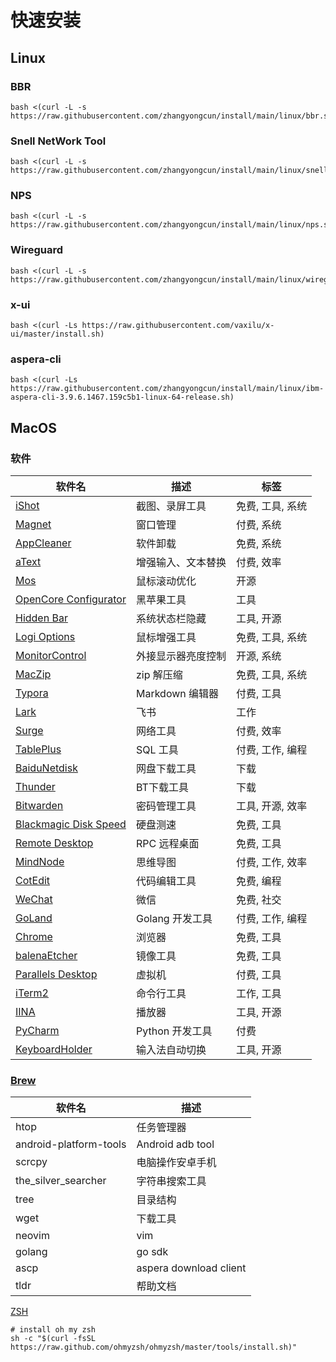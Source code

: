 # 快速安装
## Linux
### BBR

```
bash <(curl -L -s https://raw.githubusercontent.com/zhangyongcun/install/main/linux/bbr.sh)
```
### Snell NetWork Tool

```shell
bash <(curl -L -s https://raw.githubusercontent.com/zhangyongcun/install/main/linux/snell.sh)
```
### NPS

```shell
bash <(curl -L -s https://raw.githubusercontent.com/zhangyongcun/install/main/linux/nps.sh)
```

### Wireguard

```shell
bash <(curl -L -s https://raw.githubusercontent.com/zhangyongcun/install/main/linux/wireguard.sh)
```

### x-ui
```
bash <(curl -Ls https://raw.githubusercontent.com/vaxilu/x-ui/master/install.sh)
```

### aspera-cli

```shell
bash <(curl -Ls https://raw.githubusercontent.com/zhangyongcun/install/main/linux/ibm-aspera-cli-3.9.6.1467.159c5b1-linux-64-release.sh)
```



## MacOS

### 软件

| 软件名                                                       | 描述               | 标签             |
| ------------------------------------------------------------ | ------------------ | ---------------- |
| [iShot](https://www.better365.cn/ishot.html)                 | 截图、录屏工具     | 免费, 工具, 系统 |
| [Magnet](https://apps.apple.com/cn/app/magnet/id441258766?mt=12) | 窗口管理           | 付费, 系统       |
| [AppCleaner](https://freemacsoft.net/appcleaner/)            | 软件卸载           | 免费, 系统       |
| [aText](https://www.trankynam.com/atext/)                    | 增强输入、文本替换 | 付费, 效率       |
| [Mos](https://github.com/Caldis/Mos)                         | 鼠标滚动优化       | 开源             |
| [OpenCore Configurator](https://mackie100projects.altervista.org/opencore-configurator/) | 黑苹果工具         | 工具             |
| [Hidden Bar](https://github.com/dwarvesf/hidden)             | 系统状态栏隐藏     | 工具, 开源       |
| [Logi Options](https://www.logitech.com.cn/zh-cn/product/options) | 鼠标增强工具       | 免费, 工具, 系统 |
| [MonitorControl](https://github.com/MonitorControl/MonitorControl) | 外接显示器亮度控制 | 开源, 系统       |
| [MacZip](https://ezip.awehunt.com/?locale=zh-CN)             | zip 解压缩         | 免费, 工具, 系统 |
| [Typora](https://typora.io/)                                 | Markdown 编辑器    | 付费, 工具       |
| [Lark](https://www.feishu.cn/)                               | 飞书               | 工作             |
| [Surge](https://nssurge.com/)                                | 网络工具           | 付费, 效率       |
| [TablePlus](https://tableplus.com/)                          | SQL 工具           | 付费, 工作, 编程 |
| [BaiduNetdisk](https://pan.baidu.com)                        | 网盘下载工具       | 下载             |
| [Thunder](https://mac.xunlei.com/)                           | BT下载工具         | 下载             |
| [Bitwarden](https://bitwarden.com/)                          | 密码管理工具       | 工具, 开源, 效率 |
| [Blackmagic Disk Speed](https://apps.apple.com/cn/app/blackmagic-disk-speed-test/id425264550?mt=12) | 硬盘测速           | 免费, 工具       |
| [Remote Desktop](https://apps.apple.com/us/app/microsoft-remote-desktop/id1295203466?mt=12) | RPC 远程桌面       | 免费, 工具       |
| [MindNode](https://apps.apple.com/cn/app/mindnode-mind-map-outline/id1289197285?mt=12) | 思维导图           | 付费, 工作, 效率 |
| [CotEdit](https://coteditor.com/)                            | 代码编辑工具       | 免费, 编程       |
| [WeChat](https://mac.weixin.qq.com)                          | 微信               | 免费, 社交       |
| [GoLand](https://www.jetbrains.com/goland/)                  | Golang 开发工具    | 付费, 工作, 编程 |
| [Chrome](https://www.google.com/intl/zh-CN/chrome/)          | 浏览器             | 免费, 工具       |
| [balenaEtcher](https://www.balena.io/etcher/)                | 镜像工具           | 免费, 工具       |
| [Parallels Desktop](https://www.parallels.com/)              | 虚拟机             | 付费, 工具       |
| [iTerm2](https://iterm2.com/)                                | 命令行工具         | 工作, 工具       |
| [IINA](https://iina.io/)                                     | 播放器             | 工具, 开源       |
| [PyCharm](https://www.jetbrains.com/pycharm/)                | Python 开发工具    | 付费             |
| [KeyboardHolder](https://github.com/leaves615/KeyboardHolder) | 输入法自动切换     | 工具, 开源       |

### [Brew](https://brew.sh/)

| 软件名                 | 描述                   |
| ---------------------- | ---------------------- |
| htop                   | 任务管理器             |
| android-platform-tools | Android adb tool       |
| scrcpy                 | 电脑操作安卓手机       |
| the_silver_searcher    | 字符串搜索工具         |
| tree                   | 目录结构               |
| wget                   | 下载工具               |
| neovim                 | vim                    |
| golang                 | go sdk                 |
| ascp                   | aspera download client |
| tldr                   | 帮助文档               |

[ZSH](https://ohmyz.sh/)

```shell
# install oh my zsh
sh -c "$(curl -fsSL https://raw.github.com/ohmyzsh/ohmyzsh/master/tools/install.sh)"

```


